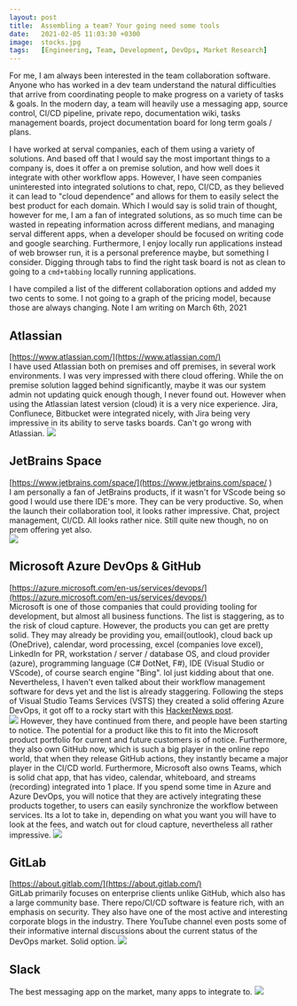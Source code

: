 ```yaml
---
layout: post
title:  Assembling a team? Your going need some tools
date:   2021-02-05 11:03:30 +0300
image:  stocks.jpg
tags:   [Engineering, Team, Development, DevOps, Market Research]
---
```


For me, I am always been interested in the team collaboration software. Anyone who has worked in a dev team understand the natural difficulties that arrive from coordinating people to make progress on a variety of tasks & goals. In the modern day, a team will heavily use a messaging app, source control, CI/CD pipeline, private repo, documentation wiki, tasks management boards, project documentation board for long term goals / plans. 

I have worked at serval companies, each of them using a variety of solutions. And based off that I would say the most important things to a company is, does it offer a on premise solution, and how well does it integrate with other workflow apps. However, I have seen companies uninterested into integrated solutions to chat, repo, CI/CD, as  they believed it can lead to "cloud dependence” and allows for them to easily select the best product for each domain. Which I would say is solid train of thought, however for me, I am a fan of integrated solutions, as so much time can be wasted in repeating information across different medians, and managing serval different apps, when a developer should be focused on writing code and google searching. Furthermore, I enjoy locally run applications instead of web browser run, it is a personal preference maybe, but something I consider. Digging through tabs to find the right task board is not as clean to going to a `cmd+tabbing` locally running applications.

I have compiled a list of the different collaboration options and added my two cents to some. I not going to a graph of the pricing model, because those are always changing. Note I am writing on March 6th, 2021  

## Atlassian  
[https://www.atlassian.com/](https://www.atlassian.com/)  
I have used Atlassian both on premises and off premises, in several work environments. I was very impressed with there cloud offering. While the on premise solution lagged behind significantly, maybe it was our system admin not updating quick enough though, I never found out. However when using the Atlassian latest version (cloud) it is a very nice experience. Jira, Conflunece, Bitbucket were integrated nicely, with Jira being very impressive in its ability to serve tasks boards. Can't go wrong with Atlassian.
![]({{site.baseurl}}/img/posts/jira.png)  

## JetBrains Space  
[https://www.jetbrains.com/space/](https://www.jetbrains.com/space/  )  
I am personally a fan of JetBrains products, if it wasn't for VScode being so good I would use there IDE's more. They can be very productive. So, when the launch their collaboration tool, it looks rather impressive. Chat, project management, CI/CD. All looks rather nice. Still quite new though, no on prem offering yet also.   
![]({{site.baseurl}}/img/posts/jetbrains.png)  

## Microsoft Azure DevOps & GitHub  
[https://azure.microsoft.com/en-us/services/devops/](https://azure.microsoft.com/en-us/services/devops/)  
Microsoft is one of those companies that could providing tooling for development, but almost all business functions. The list is staggering, as to the risk of cloud capture. However, the products you can get are pretty solid. They may already be providing you, email(outlook), cloud back up (OneDrive), calendar, word processing, excel (companies love excel), LinkedIn for PR, workstation / server / database OS, and cloud provider (azure), programming language (C# DotNet, F#), IDE (Visual Studio or VScode), of course search engine "Bing". lol just kidding about that one. Nevertheless, I haven't even talked about their workflow management software for devs yet and the list is already staggering. Following the steps of Visual Studio Teams Services (VSTS) they created a solid offering Azure DevOps, it got off to a rocky start with this [HackerNews post](https://news.ycombinator.com/item?id=18983586).   
![]({{site.baseurl}}/img/posts/azuredevops.png)
However, they have continued from there, and people have been starting to notice. The potential for a product like this to fit into the Microsoft product portfolio for current and future customers is of notice. Furthermore, they also own GitHub now, which is such a big player in the online repo world, that when they release GitHub actions, they instantly became a major player in the CI/CD world. Furthermore, Microsoft also owns Teams, which is solid chat app, that has video, calendar, whiteboard, and streams (recording) integrated into 1 place.  If you spend some time in Azure and Azure DevOps, you will notice that they are actively integrating these products together, to users can easily synchronize the workflow between services. Its a lot to take in, depending on what you want you will have to look at the fees, and watch out for cloud capture, nevertheless all rather impressive. 
![]({{site.baseurl}}/img/posts/githubthing.jpeg)  

## GitLab  
[https://about.gitlab.com/](https://about.gitlab.com/)  
GitLab primarily focuses on enterprise clients unlike GitHub, which also has a large community base. There repo/CI/CD software is feature rich, with an emphasis on security. They also have one of the most active and interesting corporate blogs in the industry. There YouTube channel even posts some of their informative internal discussions about the current status of the DevOps market. Solid option.
![]({{site.baseurl}}/img/posts/gitlab.png)  

## Slack
The best messaging app on the market, many apps to integrate to. 
![]({{site.baseurl}}/img/posts/slack.png)